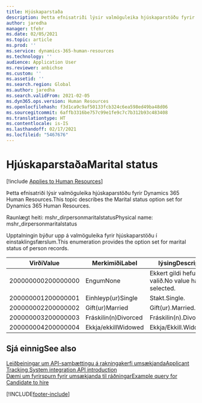 ```yaml
---
title: Hjúskaparstaða
description: Þetta efnisatriði lýsir valmöguleika hjúskaparstöðu fyrir Dynamics 365 Human Resources.
author: jaredha
manager: tfehr
ms.date: 02/05/2021
ms.topic: article
ms.prod: ''
ms.service: dynamics-365-human-resources
ms.technology: ''
audience: Application User
ms.reviewer: anbichse
ms.custom: ''
ms.assetid: ''
ms.search.region: Global
ms.author: jaredha
ms.search.validFrom: 2021-02-05
ms.dyn365.ops.version: Human Resources
ms.openlocfilehash: f3d1ca9c9af50133fcb324c6ea598ed49ba48d06
ms.sourcegitcommit: 6affb3316be757c99e1fe9c7c7b312b93c483408
ms.translationtype: HT
ms.contentlocale: is-IS
ms.lasthandoff: 02/17/2021
ms.locfileid: "5467676"
---
```

# <a name="marital-status"></a><span data-ttu-id="1b9f1-103">Hjúskaparstaða</span><span class="sxs-lookup"><span data-stu-id="1b9f1-103">Marital status</span></span>

[!include [Applies to Human Resources](../includes/applies-to-hr.md)]

<span data-ttu-id="1b9f1-104">Þetta efnisatriði lýsir valmöguleika hjúskaparstöðu fyrir Dynamics 365 Human Resources.</span><span class="sxs-lookup"><span data-stu-id="1b9f1-104">This topic describes the Marital status option set for Dynamics 365 Human Resources.</span></span>

<span data-ttu-id="1b9f1-105">Raunlægt heiti: mshr_dirpersonmaritalstatus</span><span class="sxs-lookup"><span data-stu-id="1b9f1-105">Physical name: mshr_dirpersonmaritalstatus</span></span>

<span data-ttu-id="1b9f1-106">Upptalningin býður upp á valmöguleika fyrir hjúskaparstöðu í einstaklingsfærslum.</span><span class="sxs-lookup"><span data-stu-id="1b9f1-106">This enumeration provides the option set for marital status of person records.</span></span>

| <span data-ttu-id="1b9f1-107">Virði</span><span class="sxs-lookup"><span data-stu-id="1b9f1-107">Value</span></span> | <span data-ttu-id="1b9f1-108">Merkimiði</span><span class="sxs-lookup"><span data-stu-id="1b9f1-108">Label</span></span> | <span data-ttu-id="1b9f1-109">lýsing</span><span class="sxs-lookup"><span data-stu-id="1b9f1-109">Description</span></span> |
| --- | --- | --- |
| <span data-ttu-id="1b9f1-110">200000000</span><span class="sxs-lookup"><span data-stu-id="1b9f1-110">200000000</span></span> | <span data-ttu-id="1b9f1-111">Engum</span><span class="sxs-lookup"><span data-stu-id="1b9f1-111">None</span></span> | <span data-ttu-id="1b9f1-112">Ekkert gildi hefur verið valið.</span><span class="sxs-lookup"><span data-stu-id="1b9f1-112">No value has been selected.</span></span>
| <span data-ttu-id="1b9f1-113">200000001</span><span class="sxs-lookup"><span data-stu-id="1b9f1-113">200000001</span></span> | <span data-ttu-id="1b9f1-114">Einhleyp(ur)</span><span class="sxs-lookup"><span data-stu-id="1b9f1-114">Single</span></span> | <span data-ttu-id="1b9f1-115">Stakt.</span><span class="sxs-lookup"><span data-stu-id="1b9f1-115">Single.</span></span> |
| <span data-ttu-id="1b9f1-116">200000002</span><span class="sxs-lookup"><span data-stu-id="1b9f1-116">200000002</span></span> | <span data-ttu-id="1b9f1-117">Gift(ur)</span><span class="sxs-lookup"><span data-stu-id="1b9f1-117">Married</span></span> | <span data-ttu-id="1b9f1-118">Gift(ur).</span><span class="sxs-lookup"><span data-stu-id="1b9f1-118">Married.</span></span> |
| <span data-ttu-id="1b9f1-119">200000003</span><span class="sxs-lookup"><span data-stu-id="1b9f1-119">200000003</span></span> | <span data-ttu-id="1b9f1-120">Fráskilin(n)</span><span class="sxs-lookup"><span data-stu-id="1b9f1-120">Divorced</span></span> | <span data-ttu-id="1b9f1-121">Fráskilin(n).</span><span class="sxs-lookup"><span data-stu-id="1b9f1-121">Divorced.</span></span> |
| <span data-ttu-id="1b9f1-122">200000004</span><span class="sxs-lookup"><span data-stu-id="1b9f1-122">200000004</span></span> | <span data-ttu-id="1b9f1-123">Ekkja/ekkill</span><span class="sxs-lookup"><span data-stu-id="1b9f1-123">Widowed</span></span> | <span data-ttu-id="1b9f1-124">Ekkja/Ekkill.</span><span class="sxs-lookup"><span data-stu-id="1b9f1-124">Widowhood.</span></span> |

## <a name="see-also"></a><span data-ttu-id="1b9f1-125">Sjá einnig</span><span class="sxs-lookup"><span data-stu-id="1b9f1-125">See also</span></span>

[<span data-ttu-id="1b9f1-126">Leiðbeiningar um API-samþættingu á rakningakerfi umsækjanda</span><span class="sxs-lookup"><span data-stu-id="1b9f1-126">Applicant Tracking System integration API introduction</span></span>](hr-admin-integration-ats-api-introduction.md)<br>
[<span data-ttu-id="1b9f1-127">Dæmi um fyrirspurn fyrir umsækjanda til ráðningar</span><span class="sxs-lookup"><span data-stu-id="1b9f1-127">Example query for Candidate to hire</span></span>](hr-admin-integration-ats-api-candidate-to-hire-example-query.md)


[!INCLUDE[footer-include](../includes/footer-banner.md)]